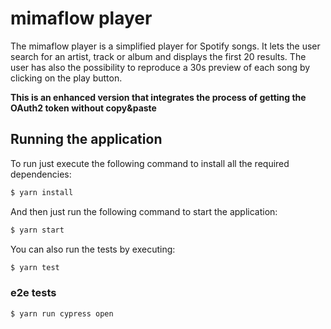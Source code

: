 # mimaflow player

The mimaflow player is a simplified player for Spotify songs. It lets the user search for an artist, track or album and displays the first 20 results. The user has also the possibility to reproduce a 30s preview of each song by clicking on the play button.

**This is an enhanced version that integrates the process of getting the OAuth2 token without copy&paste**

## Running the application

To run just execute the following command to install all the required dependencies:

```bash
$ yarn install
```

And then just run the following command to start the application:

```bash
$ yarn start
```

You can also run the tests by executing:

```bash
$ yarn test
```

### e2e tests

```bash
$ yarn run cypress open
```
